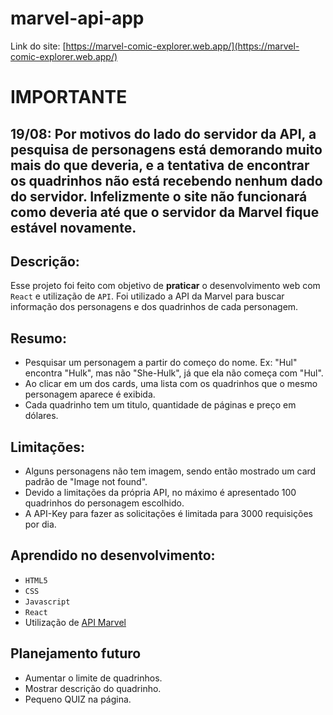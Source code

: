 # marvel-api-app

Link do site: [https://marvel-comic-explorer.web.app/](https://marvel-comic-explorer.web.app/)

# IMPORTANTE

## 19/08: Por motivos do lado do servidor da API, a pesquisa de personagens está demorando muito mais do que deveria, e a tentativa de encontrar os quadrinhos não está recebendo nenhum dado do servidor. Infelizmente o site não funcionará como deveria até que o servidor da Marvel fique estável novamente.


 
## Descrição:

Esse projeto foi feito com objetivo de **praticar** o desenvolvimento web com `React` e utilização de `API`.
Foi utilizado a API da Marvel para buscar informação dos personagens e dos quadrinhos de cada personagem.

## Resumo:

- Pesquisar um personagem a partir do começo do nome. Ex: "Hul" encontra "Hulk", mas não "She-Hulk", já que ela não começa com "Hul".
- Ao clicar em um dos cards, uma lista com os quadrinhos que o mesmo personagem aparece é exibida.
- Cada quadrinho tem um titulo, quantidade de páginas e preço em dólares.

## Limitações:

- Alguns personagens não tem imagem, sendo então mostrado um card padrão de "Image not found".
- Devido a limitações da própria API, no máximo é apresentado 100 quadrinhos do personagem escolhido.
- A API-Key para fazer as solicitações é limitada para 3000 requisições por dia.

## Aprendido no desenvolvimento:

- `HTML5`
- `CSS`
- `Javascript`
- `React`
- Utilização de [API Marvel](https://developer.marvel.com/)

## Planejamento futuro

- Aumentar o limite de quadrinhos.
- Mostrar descrição do quadrinho.
- Pequeno QUIZ na página.
